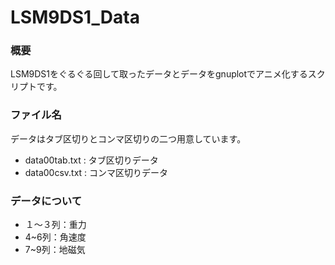 # LSM9DS1_Data
### 概要
LSM9DS1をぐるぐる回して取ったデータとデータをgnuplotでアニメ化するスクリプトです。

### ファイル名
データはタブ区切りとコンマ区切りの二つ用意しています。

- data00tab.txt : タブ区切りデータ
- data00csv.txt : コンマ区切りデータ


### データについて

- １〜３列：重力
- 4~6列：角速度
- 7~9列：地磁気
